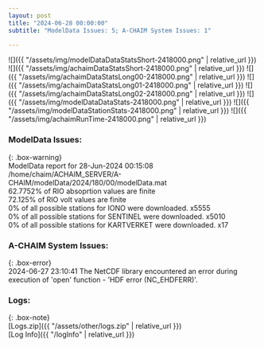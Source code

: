 ```yaml
---
layout: post
title: "2024-06-28 00:00:00"
subtitle: "ModelData Issues: 5; A-CHAIM System Issues: 1"

---
```


![]({{ "/assets/img/modelDataDataStatsShort-2418000.png" | relative_url }})
![]({{ "/assets/img/achaimDataStatsShort-2418000.png" | relative_url }})
![]({{ "/assets/img/achaimDataStatsLong00-2418000.png" | relative_url }})
![]({{ "/assets/img/achaimDataStatsLong01-2418000.png" | relative_url }})
![]({{ "/assets/img/achaimDataStatsLong02-2418000.png" | relative_url }})
![]({{ "/assets/img/modelDataDataStats-2418000.png" | relative_url }})
![]({{ "/assets/img/modelDataStationStats-2418000.png" | relative_url }})
![]({{ "/assets/img/achaimRunTime-2418000.png" | relative_url }})


### ModelData Issues:  
  
{: .box-warning}  
 ModelData report for 28-Jun-2024 00:15:08   
 /home/chaim/ACHAIM_SERVER/A-CHAIM/modelData/2024/180/00/modelData.mat   
 62.7752% of RIO absoprtion values are finite   
 72.125% of RIO volt values are finite   
 0% of all possible stations for IONO were downloaded. x5555   
 0% of all possible stations for SENTINEL were downloaded. x5010   
 0% of all possible stations for KARTVERKET were downloaded. x17   
  
### A-CHAIM System Issues:  
  
{: .box-error}  
2024-06-27 23:10:41 The NetCDF library encountered an error during execution of 'open' function - 'HDF error (NC_EHDFERR)'.  

### Logs:  
  
{: .box-note}  
[Logs.zip]({{ "/assets/other/logs.zip" | relative_url }})  
[Log Info]({{ "/logInfo" | relative_url }})  
